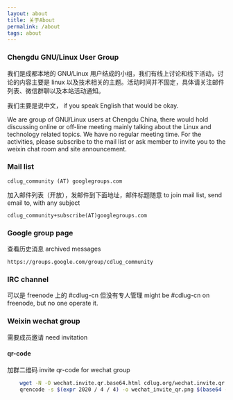 ```yaml
---
layout: about
title: 关于About
permalink: /about
tags: about
---
```


### Chengdu GNU/Linux User Group
我们是成都本地的 GNU/Linux 用户结成的小组，我们有线上讨论和线下活动，讨论的内容主要是 linux 以及技术相关的主题。活动时间并不固定，具体请关注邮件列表、微信群聊以及本站活动通知。

我们主要是说中文， if you speak English that would be okay.

We are group of GNU/Linux users at Chengdu China, there would hold discussing online or off-line meeting mainly talking about the Linux and technology related topics. We have no regular meeting time. For the activities, please subscribe to the mail list or ask member to invite you to the weixin chat room and site announcement.


### Mail list

    cdlug_community (AT) googlegroups.com

加入邮件列表（开放），发邮件到下面地址，邮件标题随意
to join mail list, send email to, with any subject

    cdlug_community+subscribe(AT)googlegroups.com

### Google group page
查看历史消息
archived messages

    https://groups.google.com/group/cdlug_community


### IRC channel
可以是 freenode 上的 #cdlug-cn 但没有专人管理
might be #cdlug-cn on freenode, but no one operate it.

### Weixin wechat group
需要成员邀请
need invitation
#### qr-code
加群二维码
invite qr-code for wechat group
```bash
    wget -N -O wechat.invite.qr.base64.html cdlug.org/wechat.invite.qr.base64.html
    qrencode -s $(expr 2020 / 4 / 4) -o wechat_invite_qr.png $(base64 -d wechat.invite.qr.base64.html)
```
